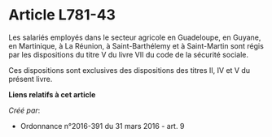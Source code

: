 # Article L781-43

Les salariés employés dans le secteur agricole en Guadeloupe, en Guyane, en Martinique, à La Réunion, à Saint-Barthélemy et à
Saint-Martin sont régis par les dispositions du titre V du livre VII du code de la sécurité sociale.

Ces dispositions sont exclusives des dispositions des titres II, IV et V du présent livre.

**Liens relatifs à cet article**

_Créé par_:

  - Ordonnance n°2016-391 du 31 mars 2016 - art. 9
